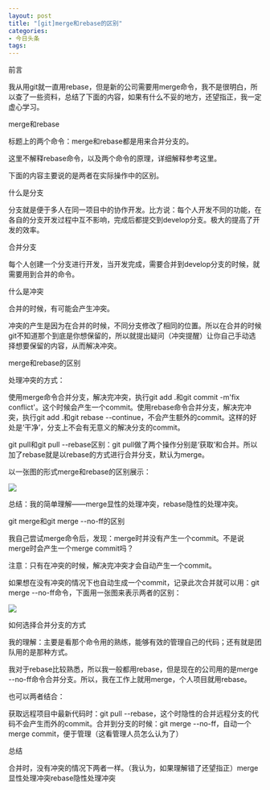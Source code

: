 ```yaml
---
layout: post
title: "[git]merge和rebase的区别"
categories:
- 今日头条
tags:
---
```

前言

我从用git就一直用rebase，但是新的公司需要用merge命令，我不是很明白，所以查了一些资料，总结了下面的内容，如果有什么不妥的地方，还望指正，我一定虚心学习。



merge和rebase

标题上的两个命令：merge和rebase都是用来合并分支的。

这里不解释rebase命令，以及两个命令的原理，详细解释参考这里。

下面的内容主要说的是两者在实际操作中的区别。



什么是分支

分支就是便于多人在同一项目中的协作开发。比方说：每个人开发不同的功能，在各自的分支开发过程中互不影响，完成后都提交到develop分支。极大的提高了开发的效率。



合并分支

每个人创建一个分支进行开发，当开发完成，需要合并到develop分支的时候，就需要用到合并的命令。



什么是冲突

合并的时候，有可能会产生冲突。

冲突的产生是因为在合并的时候，不同分支修改了相同的位置。所以在合并的时候git不知道那个到底是你想保留的，所以就提出疑问（冲突提醒）让你自己手动选择想要保留的内容，从而解决冲突。



merge和rebase的区别

处理冲突的方式：

使用merge命令合并分支，解决完冲突，执行git add .和git commit -m'fix conflict'。这个时候会产生一个commit。使用rebase命令合并分支，解决完冲突，执行git add .和git rebase --continue，不会产生额外的commit。这样的好处是‘干净’，分支上不会有无意义的解决分支的commit。

git pull和git pull --rebase区别：git pull做了两个操作分别是‘获取’和合并。所以加了rebase就是以rebase的方式进行合并分支，默认为merge。

以一张图的形式merge和rebase的区别展示：

![](http://p3.pstatp.com/large/bcb0004cc7a767f94ad)

总结：我的简单理解——merge显性的处理冲突，rebase隐性的处理冲突。



git merge和git merge --no-ff的区别

我自己尝试merge命令后，发现：merge时并没有产生一个commit。不是说merge时会产生一个merge commit吗？

注意：只有在冲突的时候，解决完冲突才会自动产生一个commit。

如果想在没有冲突的情况下也自动生成一个commit，记录此次合并就可以用：git merge --no-ff命令，下面用一张图来表示两者的区别：

![](http://p5a.pstatp.com/large/bc90004ceda40f736bf)



如何选择合并分支的方式

我的理解：主要是看那个命令用的熟练，能够有效的管理自己的代码；还有就是团队用的是那种方式。

我对于rebase比较熟悉，所以我一般都用rebase，但是现在的公司用的是merge --no-ff命令合并分支。所以，我在工作上就用merge，个人项目就用rebase。

也可以两者结合：

获取远程项目中最新代码时：git pull --rebase，这个时隐性的合并远程分支的代码不会产生而外的commit。合并到分支的时候：git merge --no-ff，自动一个merge commit，便于管理（这看管理人员怎么认为了）



总结

合并时，没有冲突的情况下两者一样。（我认为，如果理解错了还望指正）merge显性处理冲突rebase隐性处理冲突
